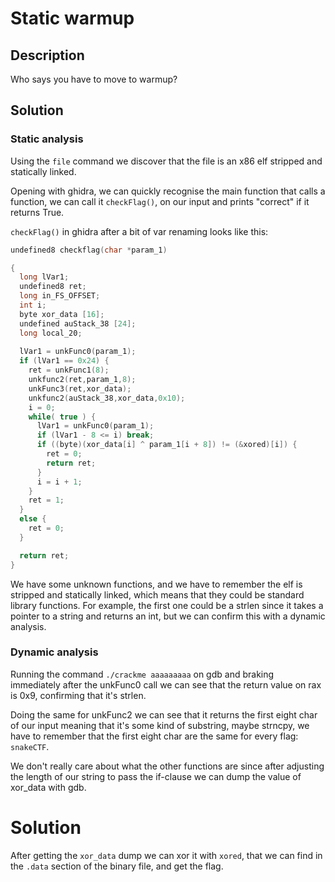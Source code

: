 # Static warmup

## Description

Who says you have to move to warmup?

## Solution

### Static analysis

Using the `file` command we discover that the file is an x86 elf stripped and statically linked.

Opening with ghidra, we can quickly recognise the main function that calls a function, we can call it `checkFlag()`, on our input and prints "correct" if it returns True.


`checkFlag()` in ghidra after a bit of var renaming looks like this:


```c
undefined8 checkflag(char *param_1)

{
  long lVar1;
  undefined8 ret;
  long in_FS_OFFSET;
  int i;
  byte xor_data [16];
  undefined auStack_38 [24];
  long local_20;
  
  lVar1 = unkFunc0(param_1);
  if (lVar1 == 0x24) {
    ret = unkFunc1(8);
    unkfunc2(ret,param_1,8);
    unkFunc3(ret,xor_data);
    unkfunc2(auStack_38,xor_data,0x10);
    i = 0;
    while( true ) {
      lVar1 = unkFunc0(param_1);
      if (lVar1 - 8 <= i) break;
      if ((byte)(xor_data[i] ^ param_1[i + 8]) != (&xored)[i]) {
        ret = 0;
        return ret;
      }
      i = i + 1;
    }
    ret = 1;
  }
  else {
    ret = 0;
  }

  return ret;
}
```

We have some unknown functions, and we have to remember the elf is stripped and statically linked, which means that they could be standard library functions.
For example, the first one could be a strlen since it takes a pointer to a string and returns an int, but we can confirm this with a dynamic analysis.

### Dynamic analysis

Running the command `./crackme aaaaaaaaa` on gdb and braking immediately after the unkFunc0 call we can see that the return value on rax is 0x9, confirming that it's strlen.

Doing the same for unkFunc2 we can see that it returns the first eight char of our input meaning that it's some kind of substring, maybe strncpy, we have to remember that the first eight char are the same for every flag: `snakeCTF`.

We don't really care about what the other functions are since after adjusting the length of our string to pass the if-clause we can dump the value of xor_data with gdb.

# Solution

After getting the `xor_data` dump we can xor it with `xored`, that we can find in the `.data` section of the binary file, and get the flag.
